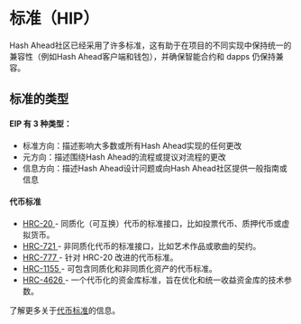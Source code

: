 # 标准（HIP）

Hash Ahead社区已经采用了许多标准，这有助于在项目的不同实现中保持统一的兼容性（例如Hash Ahead客户端和钱包），并确保智能合约和 dapps 仍保持兼容。

## 标准的类型

#### EIP 有 3 种类型：

* 标准方向：描述影响大多数或所有Hash Ahead实现的任何更改
* 元方向：描述围绕Hash Ahead的流程或提议对流程的更改
* 信息方向：描述Hash Ahead设计问题或向Hash Ahead社区提供一般指南或信息

#### 代币标准 <a href="#token-standards" id="token-standards"></a>

* [HRC-20 ](token-biao-zhun/hrc20-tong-zhi-hua-dai-bi.md)- 同质化（可互换）代币的标准接口，比如投票代币、质押代币或虚拟货币。
* [HRC-721 ](token-biao-zhun/hrc721-fei-tong-zhi-hua-dai-bi-nft.md)- 非同质化代币的标准接口，比如艺术作品或歌曲的契约。
* [HRC-777 ](token-biao-zhun/hrc-777.md)- 针对 HRC-20 改进的代币标准。
* [HRC-1155 ](token-biao-zhun/hrc-1155.md)- 可包含同质化和非同质化资产的代币标准。
* [HRC-4626 ](token-biao-zhun/hrc-4626.md)- 一个代币化的资金库标准，旨在优化和统一收益资金库的技术参数。

了解更多关于[代币标准](token-biao-zhun/)的信息。
